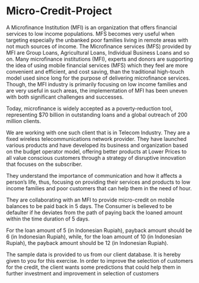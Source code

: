 # Micro-Credit-Project
A Microfinance Institution (MFI) is an organization that offers financial services to low income populations. MFS becomes very useful when targeting especially the unbanked poor families living in remote areas with not much sources of income. The Microfinance services (MFS) provided by MFI are Group Loans, Agricultural Loans, Individual Business Loans and so on. Many microfinance institutions (MFI), experts and donors are supporting the idea of using mobile financial services (MFS) which they feel are more convenient and efficient, and cost saving, than the traditional high-touch model used since long for the purpose of delivering microfinance services. Though, the MFI industry is primarily focusing on low income families and are very useful in such areas, the implementation of MFI has been uneven with both significant challenges and successes.

Today, microfinance is widely accepted as a poverty-reduction tool, representing $70 billion in outstanding loans and a global outreach of 200 million clients.

We are working with one such client that is in Telecom Industry. They are a fixed wireless telecommunications network provider. They have launched various products and have developed its business and organization based on the budget operator model, offering better products at Lower Prices to all value conscious customers through a strategy of disruptive innovation that focuses on the subscriber.

They understand the importance of communication and how it affects a person’s life, thus, focusing on providing their services and products to low income families and poor customers that can help them in the need of hour.

They are collaborating with an MFI to provide micro-credit on mobile balances to be paid back in 5 days. The Consumer is believed to be defaulter if he deviates from the path of paying back the loaned amount within the time duration of 5 days.

For the loan amount of 5 (in Indonesian Rupiah), payback amount should be 6 (in Indonesian Rupiah), while, for the loan amount of 10 (in Indonesian Rupiah), the payback amount should be 12 (in Indonesian Rupiah).

The sample data is provided to us from our client database. It is hereby given to you for this exercise. In order to improve the selection of customers for the credit, the client wants some predictions that could help them in further investment and improvement in selection of customers
